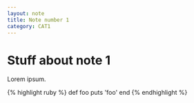 ```yaml
---
layout: note
title: Note number 1
category: CAT1
---
```

# Stuff about note 1
Lorem ipsum.

{% highlight ruby %}
def foo
  puts 'foo'
end
{% endhighlight %}
